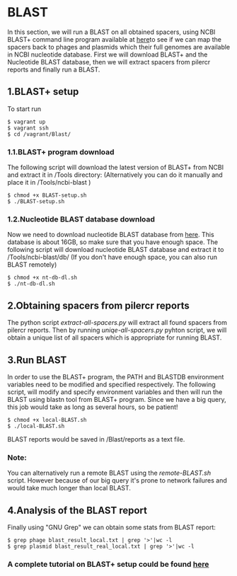 # BLAST

In this section, we will run a BLAST on all obtained spacers, using NCBI BLAST+ command line program available at [here](ftp://ftp.ncbi.nlm.nih.gov/blast/executables/blast+/LATEST/)to see if we can map the spacers back to phages and plasmids which their full genomes are available in NCBI nucleotide database.
First we will download BLAST+ and the Nucleotide BLAST database, then we will extract spacers from pilercr reports and finally run a BLAST.

## 1.BLAST+ setup

To start run
```
$ vagrant up
$ vagrant ssh
$ cd /vagrant/Blast/
```
### 1.1.BLAST+ program download

The following script will download the latest version of BLAST+ from NCBI and extract it in /Tools directory:
(Alternatively you can do it manually and place it in /Tools/ncbi-blast )

```
$ chmod +x BLAST-setup.sh
$ ./BLAST-setup.sh
```

### 1.2.Nucleotide BLAST database download

Now we need to download nucleotide BLAST database from [here](ftp://ftp.ncbi.nlm.nih.gov/blast/db/).
This database is about 16GB, so make sure that you have enough space.
The following script will download nucleotide BLAST database and extract it to /Tools/ncbi-blast/db/
(If you don't have enough space, you can also run BLAST remotely)

```
$ chmod +x nt-db-dl.sh
$ ./nt-db-dl.sh
```

## 2.Obtaining spacers from pilercr reports

The python script *extract-all-spacers.py* will extract all found spacers from pilercr reports. Then by running *uniqe-all-spacers.py* pyhton script, we will obtain a unique list of all spacers which is appropriate for running BLAST.

## 3.Run BLAST

In order to use the BLAST+ program, the PATH and BLASTDB environment variables need to be modified and specified respectively.
The following script, will modify and specify environment variables and then will run the BLAST using blastn tool from BLAST+ program.
Since we have a big query, this job would take as long as several hours, so be patient!

```
$ chmod +x local-BLAST.sh
$ ./local-BLAST.sh
``` 
BLAST reports would be saved in /Blast/reports as a text file.

### Note:
You can alternatively run a remote BLAST using the *remote-BLAST.sh* script.
However because of our big query it's prone to network failures and would take much longer than local BLAST.

## 4.Analysis of the BLAST report

Finally using "GNU Grep" we can obtain some stats from BLAST report:

```
$ grep phage blast_result_local.txt | grep '>'|wc -l
$ grep plasmid blast_result_real_local.txt | grep '>'|wc -l
```

### A complete tutorial on BLAST+ setup could be found [here](http://www.ncbi.nlm.nih.gov/books/NBK52640/)